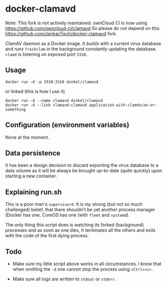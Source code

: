 docker-clamavd
==============

Note: This fork is not actively maintained. ownCloud CI is now using https://github.com/owncloud-ci/clamavd
      So please do not depend on this https://github.com/JankariTech/docker-clamavd fork.

ClamAV daemon as a Docker image. It *builds* with a current virus database and
*runs* `freshclam` in the background constantly updating the database. `clamd` 
is listening on exposed port `3310`.

Usage
-----

    docker run -d -p 3310:3310 dinkel/clamavd
    
or linked (this is how I use it)

    docker run -d --name clamavd dinkel/clamavd
    docker run -d --link clamavd:clamavd application-with-clamdscan-or-something
    
Configuration (environment variables)
-------------------------------------

None at the moment.

Data persistence
----------------

It has been a design decision to discard exporting the virus database to a data 
volume as it will be always be brought up-to-date (quite quickly) upon starting 
a new container.

Explaining run.sh
-----------------

This is a poor man's `supervisord`. It is my strong (but not so much challenged)
belief, that there shouldn't be yet another process manager (Docker has one, 
CoreOS has one (with `fleet` and `systemd`).

The only thing this script does is watching its forked (background) processes
and as soon as one dies, it terminates all the others and exits with the code 
of the first dying process.

Todo
----

* Make sure my little script above works in all circumstances. I know that when
  omitting the `-d` one cannot stop the process using `<Ctrl><c>`.
  
* Make sure all logs are written to `stdout` or `stderr`.
